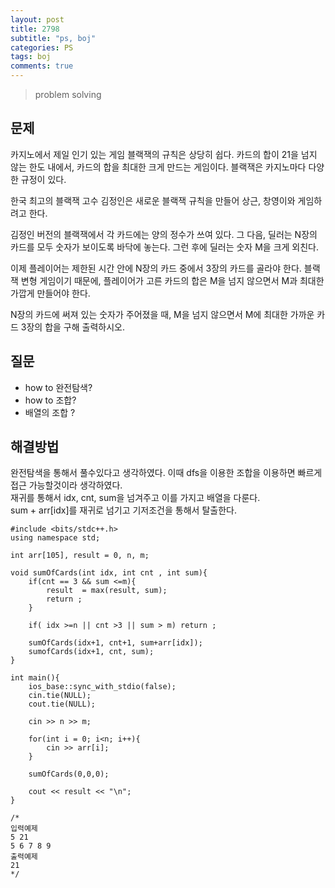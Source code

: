```yaml
---
layout: post
title: 2798
subtitle: "ps, boj"
categories: PS
tags: boj
comments: true
---
```

> problem solving

## 문제
카지노에서 제일 인기 있는 게임 블랙잭의 규칙은 상당히 쉽다. 카드의 합이 21을 넘지 않는 한도 내에서, 카드의 합을 최대한 크게 만드는 게임이다. 블랙잭은 카지노마다 다양한 규정이 있다.

한국 최고의 블랙잭 고수 김정인은 새로운 블랙잭 규칙을 만들어 상근, 창영이와 게임하려고 한다.

김정인 버전의 블랙잭에서 각 카드에는 양의 정수가 쓰여 있다. 그 다음, 딜러는 N장의 카드를 모두 숫자가 보이도록 바닥에 놓는다. 그런 후에 딜러는 숫자 M을 크게 외친다.

이제 플레이어는 제한된 시간 안에 N장의 카드 중에서 3장의 카드를 골라야 한다. 블랙잭 변형 게임이기 때문에, 플레이어가 고른 카드의 합은 M을 넘지 않으면서 M과 최대한 가깝게 만들어야 한다.

N장의 카드에 써져 있는 숫자가 주어졌을 때, M을 넘지 않으면서 M에 최대한 가까운 카드 3장의 합을 구해 출력하시오.

## 질문
 * how to 완전탐색?
 * how to 조합?
 * 배열의 조합 ? 


## 해결방법
  완전탐색을 통해서 풀수있다고 생각하였다. 이때 dfs을 이용한 조합을 이용하면 빠르게 접근 가능할것이라 생각하였다.    
  재귀를 통해서 idx, cnt, sum을 넘겨주고 이를 가지고 배열을 다룬다.   
  sum + arr[idx]를 재귀로 넘기고 기저조건을 통해서 탈출한다. 

~~~
#include <bits/stdc++.h>
using namespace std;

int arr[105], result = 0, n, m;

void sumOfCards(int idx, int cnt , int sum){
	if(cnt == 3 && sum <=m){
		result  = max(result, sum);
		return ;
	}

	if( idx >=n || cnt >3 || sum > m) return ;

	sumOfCards(idx+1, cnt+1, sum+arr[idx]);
	sumofCards(idx+1, cnt, sum);
}

int main(){
	ios_base::sync_with_stdio(false);
	cin.tie(NULL);
	cout.tie(NULL);

	cin >> n >> m;

	for(int i = 0; i<n; i++){
		cin >> arr[i];
	}

	sumOfCards(0,0,0);

	cout << result << "\n";
}

/*
입력예제
5 21
5 6 7 8 9
출력예제
21
*/

~~~


